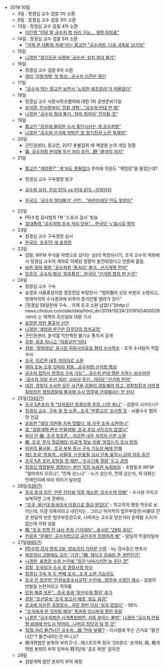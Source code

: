 * 2019 10월
    * 3일 : 정경심 교수 검찰 1차 소환
    * 8일 : 정경심 교수 검찰 3차 소환
    * 13일 : 정경심 교수 검찰 4차 소환
        * [이인영 “이달 말 공수처 법 처리 가능… 개혁 마침표”](https://news.naver.com/main/read.nhn?mode=LSD&mid=sec&sid1=100&oid=005&aid=0001248413)
    * 14일 : 정경심 교수 검찰 5차 소환
        * ["이제 문 대통령 차례"라는 황교안 "공수처법, 다음 국회로 넘기자"](https://news.naver.com/main/read.nhn?mode=LSD&mid=sec&sid1=100&oid=047&aid=0002243412)
    * 15일 
        * [나경원 "장기집권 사령부 '공수처' 설치 절대 불가"](https://news.naver.com/main/read.nhn?mode=LSD&mid=sec&sid1=100&oid=014&aid=0004309910)
    * 16일 
        * 정경심 교수 검찰 6차 소환
        * [여야 '검찰개혁' 첫 협상…공수처 이견만 확인](https://news.naver.com/main/read.nhn?mode=LSD&mid=sec&sid1=161&oid=422&aid=0000396987)
    * 17일
        * ["공수처 막는 황교안 보면서 '노회찬 에프킬라'가 떠올랐다"](https://news.naver.com/main/read.nhn?mode=LSD&mid=sec&sid1=100&oid=047&aid=0002243707)
    * 18일 
        * 정경심 교수 사문서위조혐의에 대한 1차 공판준비기일
        * [윤석열, 인사말부터 ‘검찰 개혁’…”공수처 반대 안 해”](https://news.naver.com/main/read.nhn?mode=LSD&mid=sec&sid1=102&oid=056&aid=0010754275)
        * [나경원 "공수처 절대 불가..'좌파 법피아' 천지될 것"](https://news.naver.com/main/read.nhn?mode=LSD&mid=sec&sid1=100&oid=014&aid=0004312049)
    * 19일
        * [황교안 "정권에 불리한 수사 중단시키는 게 공수처법"](https://news.naver.com/main/read.nhn?mode=LSD&mid=sec&sid1=100&oid=022&aid=0003406902)
        * [나경원 "공수처·선거제 악법은 文 장기집권 노린 독재법"](https://news.naver.com/main/read.nhn?mode=LSD&mid=sec&sid1=100&oid=003&aid=0009514046)
    * 20일
        * 군인권센터, 황교안, 2017 촛불집회 때 계엄령 논의 개입 정황     
        * [與, 공수처법 분리해 우선 처리 추진…野 “끝까지 저지”](https://news.naver.com/main/read.nhn?mode=LSD&mid=sec&sid1=100&oid=056&aid=0010754949)
    * 21일 
        * [황교안 "계엄령?" '계'자도 못들었다](https://www.edaily.co.kr/news/read?newsId=03614566622655544&mediaCodeNo=257) 추미애 의원도 "계엄령"을 들었는데?
              
        * 정경심 교수 구속영장 청구
        * [공수처 설치, 찬성 51% vs 반대 41% -리얼미터](https://news.naver.com/main/read.nhn?mode=LSD&mid=sec&sid1=100&oid=001&aid=0011157492)
        * [한국당, '공수처 절대불가' 선언... "바른미래당 안도 못받아"](https://news.naver.com/main/read.nhn?mode=LSD&mid=sec&sid1=100&oid=047&aid=0002244188)
    * 22일
        * PD수첩 검사범죄 1부 '스포서 검사' 방송
        * [文대통령 “공수처법 조속 처리 당부”… 한국당 ‘×’표시로 항의](https://news.naver.com/main/read.nhn?mode=LSD&mid=sec&sid1=100&oid=020&aid=0003248623)
    * 23일 
        * 정경심 교수 구속영장 심사
        * [한국당, 조국TF 에 표창장](https://news.joins.com/article/23611403)
    * 23일 
        * 검찰, WFM 주식을 차명으로 샀다는 날(이 특정되나?), 조국 교수의 계좌에서 정경심 교수의 계좌로 이체된 정황이 발견되었다고 언론에 흘림.
        * [바른·정의·평화 "공수처법 '先처리' 불가…선거개혁 먼저"](https://news.naver.com/main/read.nhn?mode=LSD&mid=sec&sid1=100&oid=002&aid=0002108124)
        * [민주당, 공수처 협상 ‘최후통첩’…한국당 “선거법 합의 땐 논의”](https://news.naver.com/main/read.nhn?mode=LSD&mid=sec&sid1=100&oid=028&aid=0002472296)
    * 24일
        * 정경심 교수 구속
        * 송경호 서울중앙지법 영장전담 부장판사: "범죄혐의 상당 부분이 소명되고, 현재까지의 수사경과에 비추어 증거인멸 염려가 있다"
        * [정경심 58일만에 구속… 이제 조국 소환 남았다"](http:// news.chosun.com/site/data/html_dir/2019/10/24/2019102400029.html) 는 제목의 조선일보 대문 기사
        * [표창원 의원 불출마 선언](https://www.facebook.com/cwpyo/posts/3366885406685508)
        * [나경원 '계엄령 문건은 민주당의 정치공작'](https://news.v.daum.net/v/20191024114802308)
        * 군인권센터, 윤석열 직인찍힌 불기소 통지서 공개
        * [검찰, 위조 아니고 "자동날인"이다](https://news.v.daum.net/v/20191024154602502?f=m)
        * [검찰, '알릴레오' 유시민 허위사실유포 혐의 수사착수](https://news.naver.com/main/read.nhn?mode=LPOD&mid=sec&oid=001&aid=0011167149&isYeonhapFlash=Y&rc=N) - 조국 수사팀이 직접 수사
        * [조국, 이르면 내주 피의자로 소환](https://news.naver.com/main/read.nhn?mode=LSD&mid=shm&sid1=102&oid=022&aid=0003408381)
        * [여야 오늘 오후 잇따라 회동...공수처법·선거법 협상](https://news.naver.com/main/read.nhn?mode=LSD&mid=sec&sid1=100&oid=052&aid=0001357203)
        * [공수처 없어서 정경심 구속 가능”… 공수처 반대 명분 키우는 보수야권](https://news.naver.com/main/read.nhn?mode=LSD&mid=sec&sid1=100&oid=469&aid=0000433793)
        * ['공수처 이달 우선 처리' 사실상 무산…야3당 "선거법 먼저"](https://news.naver.com/main/read.nhn?mode=LSD&mid=sec&sid1=100&oid=437&aid=0000222591)
        * [대검, 경찰이 수사한 모든 사건을 검찰이 검토해야 하고, 경찰청장과 지방경찰청장은 행정경찰에 불과해 수사 업무에 관여해서는 안 된다](https://n.news.naver.com/article/016/0001593974?lfrom=facebook)
    * 25일([1342건](https://search.naver.com/search.naver?&where=news&query=%EC%A1%B0%EA%B5%AD&sm=tab_pge&sort=0&photo=0&field=0&reporter_article=&pd=3&ds=2019.10.25&de=2019.10.25&docid=&nso=so:r,p:from20191025to20191025,a:all&mynews=0&cluster_rank=483&start=1&refresh_start=0))
        * [조국 5촌조카 측 "덧씌웠단 정경심쪽 주장..너무 화나"](https://news.v.daum.net/v/20191025160802684) - 검찰이 시키드나?
        * [정경심 교수, 구속 후 첫 소환…조국 '연결고리' 조사할 듯](https://news.naver.com/main/read.nhn?mode=LPOD&mid=sec&oid=001&aid=0011168336&isYeonhapFlash=Y&rc=N) - 뇌물수수 혐의 첫 언급
        * [조응천 "여당 의원들 지옥 맛봤다, 왜 자꾸 조국 소환하나"](https://news.naver.com/main/read.nhn?mode=LSD&mid=sec&sid1=100&oid=025&aid=0002947760)
        * [文 "검찰개혁 변수 만들까봐, 조국 후임 서두르지 않겠다"](https://news.naver.com/main/read.nhn?mode=LSD&mid=sec&sid1=100&oid=025&aid=0002947756)
        * [부담 던 檢, 조국 정조준… 이르면 내주 피의자 신분 소환](https://news.naver.com/main/read.nhn?mode=LSD&mid=sec&sid1=102&oid=022&aid=0003408574)
        * [檢, 조국 ‘주식 헐값매입-미공개 정보 이용’ 알았는지 조사 방침](https://news.naver.com/main/read.nhn?mode=LSD&mid=sec&sid1=102&oid=020&aid=0003249167)
        * [야권의 율사들 , 조국 부부 동시 구속 가능성 배제 안해](https://news.naver.com/main/read.nhn?mode=LSD&mid=sec&sid1=100&oid=119&aid=0002359966)
        * [제2 조국’ 막을까…서울대, 논문표절 심사 단축·휴직시 급여 차등 추진](https://news.naver.com/main/read.nhn?mode=LSD&mid=sec&sid1=102&oid=023&aid=0003482505)
        * [조국 5촌 조카 조범동 첫 재판…'수사기록 열람' 두고 공방](https://news.naver.com/main/read.nhn?mode=LSD&mid=sec&sid1=102&oid=008&aid=0004298513)
        * [정경심 영장발부 결정타는 본인 직접 녹음한 녹취파일](http://www.donga.com/news/article/all/20191025/98061285/1) - 조범동과 WFM "얼마까지 오르냐", "언제 샀느냐" - 누가 샀는지, 언제 샀는지, 저 대화는 언제인지에 따라 의미가 달라짐
    * 26일([536건](https://search.naver.com/search.naver?where=news&query=%EC%A1%B0%EA%B5%AD&sm=tab_opt&sort=0&photo=0&field=0&reporter_article=&pd=3&ds=2019.10.26&de=2019.10.26&docid=&nso=so%3Ar%2Cp%3Afrom20191026to20191026%2Ca%3Aall&mynews=0&refresh_start=0&related=0))
        * [조국 동생 지인, 언론 인터뷰 직후 재소환, 압수수색 당해”](http://www.gobalnews.com/news/articleView.html?idxno=28757) - 수사권 가지고 보복하면 그게 깡패지..
        * ["조국, 울산대·동국대서 이중으로 월급 받았다"](https://news.naver.com/main/read.nhn?mode=LSD&mid=sec&sid1=102&oid=023&aid=0003482620) - 학교측의 행정 착오로 보이는데, 이걸 의혹이라고 내던지는.. 그리고 마지막의 법무부장관/서울대 건은 한달의 반은 법무부장관으로, 나머지는 교수로 받은거라 문제될 소지가 없는데 끼워 넣음
        * [檢 "조국 지명 전 내사 주장 근거대라"…유시민 "29일 응답"](https://news.naver.com/main/read.nhn?mode=LSD&mid=sec&sid1=102&oid=009&aid=0004451902)
        * [전광훈 “문재인, 공수처법으로 공산주의 집행하려 해”](https://news.naver.com/main/read.nhn?mode=LSD&mid=sec&sid1=100&oid=081&aid=0003038699) - 말일까 막걸리일까
    * 27일[[695건](https://search.naver.com/search.naver?where=news&query=%EC%A1%B0%EA%B5%AD&sm=tab_opt&sort=0&photo=0&field=0&reporter_article=&pd=3&ds=2019.10.27&de=2019.10.27&docid=&nso=so%3Ar%2Cp%3Afrom20191027to20191027%2Ca%3Aall&mynews=0&refresh_start=0&related=0))
        * [PD수첩 검사 범죄 2부, 방송금지 가처분 신청](https://www.facebook.com/dreamy0001/posts/2848678751843848) - by 검사출신 변호사
        * [부장검사 고발에도 모두 '기각'.."檢, 제식구 감싸라 준 권한인가"](https://news.v.daum.net/v/20191027050131295?f=m)
        * [나경원, 표창장 수여 논란에 "장관 낙마시키면 늘 주던 것"](https://news.v.daum.net/v/20191027124020509)
        * [검찰, 조국일가 수사 후 경찰사정 착수](http://www.mhj21.com/125223?fbclid=IwAR1ySZ0TYGYEu3xWoHAybSM3yY6YK1e1Qhq2CLv3fdAVWP-BbwRiSWIw4L4)
        * [정경심 구속 후 두 번째 조사…조국 소환 가능성도](https://news.naver.com/main/read.nhn?mode=LSD&mid=sec&sid1=102&oid=422&aid=0000398489)
        * [조국 전 장관의 '인권보호수사규칙' 논란에…법무부 수정안 제시](https://news.naver.com/main/read.nhn?mode=LSD&mid=sec&sid1=102&oid=001&aid=0011172087) - 검찰의 반발을 논란이라고 적어줌
        * [민원 해결 뒷돈”…조국 동생 ‘알선수재 혐의’ 추가](https://news.naver.com/main/read.nhn?mode=LSD&mid=sec&sid1=102&oid=449&aid=0000180121)
        * [경찰 "조선일보 '조국 보고서 배포' 보도 유감"](https://news.naver.com/main/read.nhn?mode=LSD&mid=sec&sid1=102&oid=006&aid=0000099410)
        * [조국에 치우친 국정감사...국민 절반 이상 '성과 없었다'](http://www.daejonilbo.com/news/newsitem.asp?pk_no=1393322) - 58%
        * ["조국에게 한 것처럼 해야" 특권층 입시부정 향한 일갈](https://news.naver.com/main/read.nhn?mode=LSD&mid=sec&sid1=102&oid=047&aid=0002244825)
        * [나경원 “공수처법은 사개특위법안, 자동 부의는 불법”](https://news.naver.com/main/read.nhn?mode=LSD&mid=sec&sid1=100&oid=056&aid=0010757378), [나경원 “공수처·연동형 비례제 반드시 막아야…나머지 정당과 딜 할 것”](https://news.naver.com/main/read.nhn?mode=LSD&mid=sec&sid1=100&oid=028&aid=0002472639)
        * [10월 처리 물건너간 공수처…與 ‘전략 부재’?](https://news.naver.com/main/read.nhn?mode=LSD&mid=sec&sid1=100&oid=056&aid=0010757392) - 이시점에 무슨 근거로 "물건너간"? 물건네려는건 아니고?
        * 檢개혁법안 본회의 부의 D-2…패스트트랙 정국 '2라운드' 본격화, 與, 檢개혁법 본회의 부의 임박속 野3당에 '공조 복원' 설득전
    * 29일
        * 검찰개혁 법안 본회의 부의 예정
